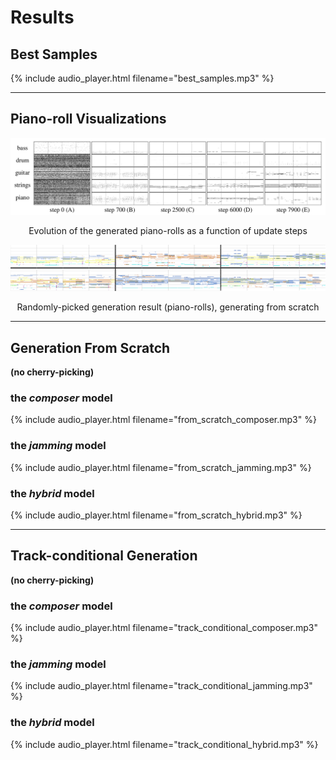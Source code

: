 # Results

## Best Samples
{% include audio_player.html filename="best_samples.mp3" %}

---

## Piano-roll Visualizations

![evolution](figs/evolution.png)
<p align="center">Evolution of the generated piano-rolls as a function of update steps</p>

![hybrid](figs/hybrid.png)
<p align="center">Randomly-picked generation result (piano-rolls), generating from scratch</p>

---

## Generation From Scratch
**(no cherry-picking)**

### the *composer* model
{% include audio_player.html filename="from_scratch_composer.mp3" %}

### the *jamming* model
{% include audio_player.html filename="from_scratch_jamming.mp3" %}

### the *hybrid* model
{% include audio_player.html filename="from_scratch_hybrid.mp3" %}

---

## Track-conditional Generation
**(no cherry-picking)**

### the *composer* model
{% include audio_player.html filename="track_conditional_composer.mp3" %}

### the *jamming* model
{% include audio_player.html filename="track_conditional_jamming.mp3" %}

### the *hybrid* model
{% include audio_player.html filename="track_conditional_hybrid.mp3" %}

